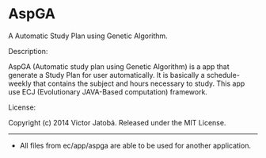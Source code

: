 AspGA
=====

A Automatic Study Plan using Genetic Algorithm.

Description:

AspGA (Automatic study plan using Genetic Algorithm) is a app that generate a Study Plan for user automatically. It is basically a schedule-weekly that contains the subject and hours necessary to study. This app use ECJ (Evolutionary JAVA-Based computation) framework.

License:

Copyright (c) 2014 Victor Jatobá.
Released under the MIT License.

_______
* All files from ec/app/aspga are able to be used for another application.